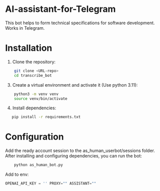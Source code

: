 # AI-assistant-for-Telegram
This bot helps to form technical specifications for software development. Works in Telegram.

# Installation
1. Clone the repository:
```bash
    git clone <URL-repo>
    cd transcribe_bot
```

3. Create a virtual environment and activate it (Use python 3.11):
```bash
    python3 -m venv venv
    source venv/bin/activate
```

4. Install dependencies:
```bash
   pip install -r requirements.txt
```

# Configuration
Add the ready account session to the as_human_userbot/sessions folder.
After installing and configuring dependencies, you can run the bot:
```bash
    python as_human_bot.py
```

Add to env: 
```python
OPENAI_API_KEY = '' PROXY="" ASSISTANT=""
```
